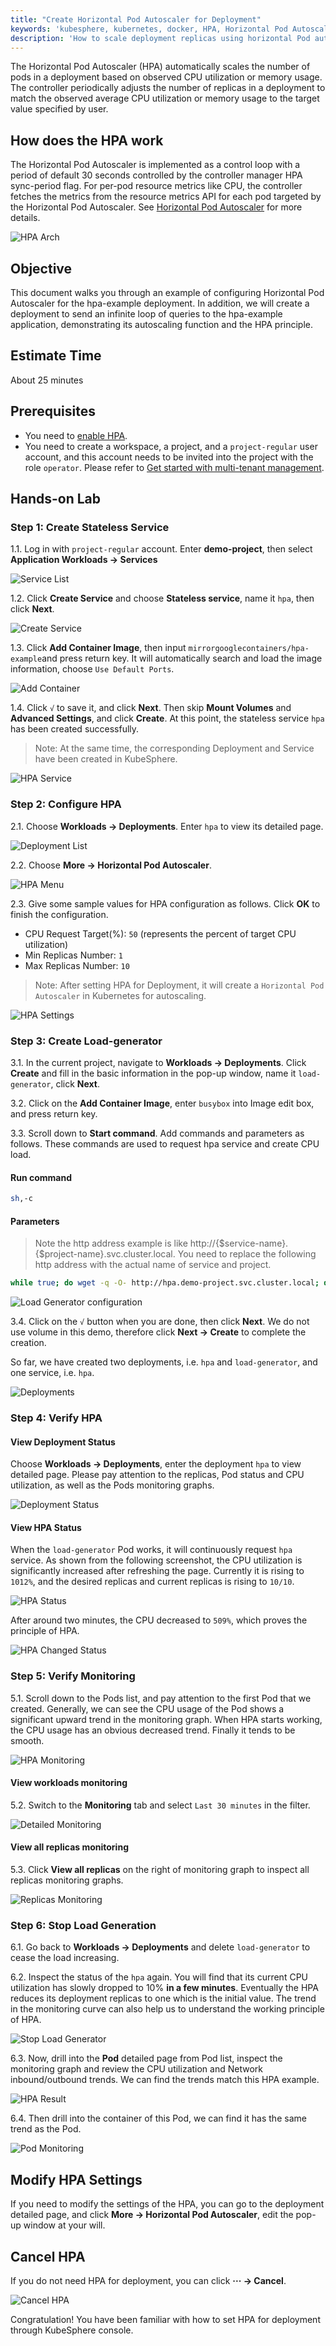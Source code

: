 ```yaml
---
title: "Create Horizontal Pod Autoscaler for Deployment"
keywords: 'kubesphere, kubernetes, docker, HPA, Horizontal Pod Autoscaler'
description: 'How to scale deployment replicas using horizontal Pod autoscaler'
---
```


The Horizontal Pod Autoscaler (HPA) automatically scales the number of pods in a deployment based on observed CPU utilization or memory usage. The controller periodically adjusts the number of replicas in a deployment to match the observed average CPU utilization or memory usage to the target value specified by user.

## How does the HPA work

The Horizontal Pod Autoscaler is implemented as a control loop with a period of default 30 seconds controlled by the controller manager HPA sync-period flag. For per-pod resource metrics like CPU, the controller fetches the metrics from the resource metrics API for each pod targeted by the Horizontal Pod Autoscaler. See [Horizontal Pod Autoscaler](https://kubernetes.io/docs/tasks/run-application/horizontal-pod-autoscale/) for more details.

![HPA Arch](https://pek3b.qingstor.com/kubesphere-docs/png/20190716214909.png#alt=)

## Objective

This document walks you through an example of configuring Horizontal Pod Autoscaler for the hpa-example deployment. In addition, we will create a deployment to send an infinite loop of queries to the hpa-example application, demonstrating its autoscaling function and the HPA principle.

## Estimate Time

About 25 minutes

## Prerequisites

- You need to [enable HPA](../../installation/install-metrics-server).
- You need to create a workspace, a project, and a `project-regular` user account, and this account needs to be invited into the project with the role `operator`. Please refer to [Get started with multi-tenant management](../admin-quick-start).

## Hands-on Lab

### Step 1: Create Stateless Service

1.1. Log in with `project-regular` account. Enter **demo-project**, then select **Application Workloads → Services**

![Service List](https://pek3b.qingstor.com/kubesphere-docs/png/20200221075410.png)

1.2.  Click **Create Service** and choose **Stateless service**, name it `hpa`, then click **Next**.

![Create Service](https://pek3b.qingstor.com/kubesphere-docs/png/20200221075509.png)

1.3. Click **Add Container Image**, then input `mirrorgooglecontainers/hpa-example`and press return key. It will automatically search and load the image information, choose `Use Default Ports`.

![Add Container](https://pek3b.qingstor.com/kubesphere-docs/png/20200221075857.png)

1.4. Click `√` to save it, and click **Next**. Then skip **Mount Volumes** and **Advanced Settings**, and click **Create**. At this point, the stateless service `hpa` has been created successfully.

> Note: At the same time, the corresponding Deployment and Service have been created in KubeSphere.

![HPA Service](https://pek3b.qingstor.com/kubesphere-docs/png/20200221080648.png)

### Step 2: Configure HPA

2.1. Choose **Workloads → Deployments**. Enter `hpa` to view its detailed page.

![Deployment List](https://pek3b.qingstor.com/kubesphere-docs/png/20200221081356.png)

2.2. Choose **More → Horizontal Pod Autoscaler**.

![HPA Menu](https://pek3b.qingstor.com/kubesphere-docs/png/20200221081517.png)

2.3. Give some sample values for HPA configuration as follows. Click **OK** to finish the configuration.

- CPU Request Target(%): `50` (represents the percent of target CPU utilization)
- Min Replicas Number: `1`
- Max Replicas Number: `10`

> Note: After setting HPA for Deployment, it will create a `Horizontal Pod Autoscaler` in Kubernetes for autoscaling.

![HPA Settings](https://pek3b.qingstor.com/kubesphere-docs/png/20200221083958.png)

### Step 3: Create Load-generator

3.1. In the current project, navigate to **Workloads → Deployments**. Click **Create** and fill in the basic information in the pop-up window, name it `load-generator`, click **Next**.

3.2. Click on the **Add Container Image**, enter `busybox` into Image edit box, and press return key.

3.3. Scroll down to **Start command**. Add commands and parameters as follows. These commands are used to request hpa service and create CPU load.

#### Run command

```bash
sh,-c
```

#### Parameters

> Note the http address example is like http://{$service-name}.{$project-name}.svc.cluster.local. You need to replace the following http address with the actual name of service and project.

```bash
while true; do wget -q -O- http://hpa.demo-project.svc.cluster.local; done
```

![Load Generator configuration](https://pek3b.qingstor.com/kubesphere-docs/png/20200221090034.png)

3.4. Click on the `√` button when you are done, then click **Next**. We do not use volume in this demo, therefore click **Next → Create** to complete the creation.

So far, we have created two deployments, i.e. `hpa` and `load-generator`, and one service, i.e. `hpa`.

![Deployments](https://pek3b.qingstor.com/kubesphere-docs/png/20190716222833.png#alt=)

### Step 4: Verify HPA

#### View Deployment Status

Choose **Workloads → Deployments**,  enter the deployment `hpa` to view detailed page. Please pay attention to the replicas, Pod status and CPU utilization, as well as the Pods monitoring graphs.

![Deployment Status](https://pek3b.qingstor.com/kubesphere-docs/png/20200221091126.png)

#### View HPA Status

When the `load-generator` Pod works, it will continuously request `hpa` service. As shown from the following screenshot, the CPU utilization is significantly increased after refreshing the page. Currently it is rising to `1012%`, and the desired replicas and current replicas is rising to `10/10`.

![HPA Status](https://pek3b.qingstor.com/kubesphere-docs/png/20200221091504.png)

After around two minutes, the CPU decreased to `509%`, which proves the principle of HPA.

![HPA Changed Status](https://pek3b.qingstor.com/kubesphere-docs/png/20200221092228.png)

### Step 5: Verify Monitoring

5.1. Scroll down to the Pods list, and pay attention to the first Pod that we created. Generally, we can see the CPU usage of the Pod shows a significant upward trend in the monitoring graph. When HPA starts working, the CPU usage has an obvious decreased trend. Finally it tends to be smooth.

![HPA Monitoring](https://pek3b.qingstor.com/kubesphere-docs/png/20200221093302.png)

#### View workloads monitoring

5.2. Switch to the **Monitoring** tab and select `Last 30 minutes` in the filter.

![Detailed Monitoring](https://pek3b.qingstor.com/kubesphere-docs/png/20200221092927.png)

#### View all replicas monitoring

5.3. Click **View all replicas** on the right of monitoring graph to inspect all replicas monitoring graphs.

![Replicas Monitoring](https://pek3b.qingstor.com/kubesphere-docs/png/20200221093939.png)

### Step 6: Stop Load Generation

6.1. Go back to **Workloads → Deployments** and delete `load-generator` to cease the load increasing.

6.2. Inspect the status of the `hpa` again. You will find that its current CPU utilization has slowly dropped to 10% **in a few minutes**. Eventually the HPA reduces its deployment replicas to one which is the initial value. The trend in the monitoring curve can also help us to understand the working principle of HPA.

![Stop Load Generator](https://pek3b.qingstor.com/kubesphere-docs/png/20200221095630.png)

6.3. Now, drill into the **Pod** detailed page from Pod list, inspect the monitoring graph and review the CPU utilization and Network inbound/outbound trends. We can find the trends match this HPA example.

![HPA Result](https://pek3b.qingstor.com/kubesphere-docs/png/20200221094853.png)

6.4. Then drill into the container of this Pod, we can find it has the same trend as the Pod.

![Pod Monitoring](https://pek3b.qingstor.com/kubesphere-docs/png/20200221095007.png)

## Modify HPA Settings

If you need to modify the settings of the HPA, you can go to the deployment detailed page, and click **More → Horizontal Pod Autoscaler**, edit the pop-up window at your will.

## Cancel HPA

If you do not need HPA for deployment, you can click **··· → Cancel**.

![Cancel HPA](https://pek3b.qingstor.com/kubesphere-docs/png/20200221095420.png)

Congratulation! You have been familiar with how to set HPA for deployment through KubeSphere console.
